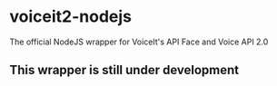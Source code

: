 # voiceit2-nodejs
The official NodeJS wrapper for VoiceIt's API Face and Voice API 2.0
## This wrapper is still under development
